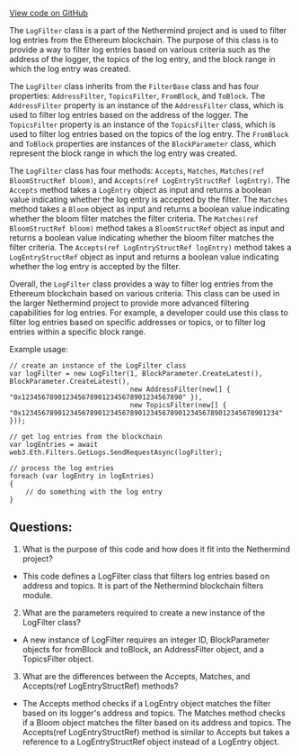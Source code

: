 [View code on GitHub](https://github.com/NethermindEth/nethermind/src/Nethermind/Nethermind.Facade/Filters/LogFilter.cs)

The `LogFilter` class is a part of the Nethermind project and is used to filter log entries from the Ethereum blockchain. The purpose of this class is to provide a way to filter log entries based on various criteria such as the address of the logger, the topics of the log entry, and the block range in which the log entry was created.

The `LogFilter` class inherits from the `FilterBase` class and has four properties: `AddressFilter`, `TopicsFilter`, `FromBlock`, and `ToBlock`. The `AddressFilter` property is an instance of the `AddressFilter` class, which is used to filter log entries based on the address of the logger. The `TopicsFilter` property is an instance of the `TopicsFilter` class, which is used to filter log entries based on the topics of the log entry. The `FromBlock` and `ToBlock` properties are instances of the `BlockParameter` class, which represent the block range in which the log entry was created.

The `LogFilter` class has four methods: `Accepts`, `Matches`, `Matches(ref BloomStructRef bloom)`, and `Accepts(ref LogEntryStructRef logEntry)`. The `Accepts` method takes a `LogEntry` object as input and returns a boolean value indicating whether the log entry is accepted by the filter. The `Matches` method takes a `Bloom` object as input and returns a boolean value indicating whether the bloom filter matches the filter criteria. The `Matches(ref BloomStructRef bloom)` method takes a `BloomStructRef` object as input and returns a boolean value indicating whether the bloom filter matches the filter criteria. The `Accepts(ref LogEntryStructRef logEntry)` method takes a `LogEntryStructRef` object as input and returns a boolean value indicating whether the log entry is accepted by the filter.

Overall, the `LogFilter` class provides a way to filter log entries from the Ethereum blockchain based on various criteria. This class can be used in the larger Nethermind project to provide more advanced filtering capabilities for log entries. For example, a developer could use this class to filter log entries based on specific addresses or topics, or to filter log entries within a specific block range. 

Example usage:

```
// create an instance of the LogFilter class
var logFilter = new LogFilter(1, BlockParameter.CreateLatest(), BlockParameter.CreateLatest(),
                              new AddressFilter(new[] { "0x1234567890123456789012345678901234567890" }),
                              new TopicsFilter(new[] { "0x1234567890123456789012345678901234567890123456789012345678901234" }));

// get log entries from the blockchain
var logEntries = await web3.Eth.Filters.GetLogs.SendRequestAsync(logFilter);

// process the log entries
foreach (var logEntry in logEntries)
{
    // do something with the log entry
}
```
## Questions: 
 1. What is the purpose of this code and how does it fit into the Nethermind project?
- This code defines a LogFilter class that filters log entries based on address and topics. It is part of the Nethermind blockchain filters module.

2. What are the parameters required to create a new instance of the LogFilter class?
- A new instance of LogFilter requires an integer ID, BlockParameter objects for fromBlock and toBlock, an AddressFilter object, and a TopicsFilter object.

3. What are the differences between the Accepts, Matches, and Accepts(ref LogEntryStructRef) methods?
- The Accepts method checks if a LogEntry object matches the filter based on its logger's address and topics. The Matches method checks if a Bloom object matches the filter based on its address and topics. The Accepts(ref LogEntryStructRef) method is similar to Accepts but takes a reference to a LogEntryStructRef object instead of a LogEntry object.